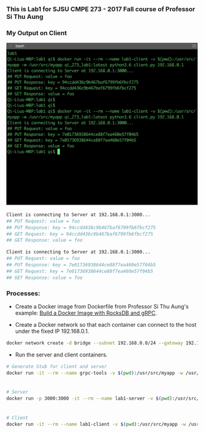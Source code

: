 ### This is Lab1 for SJSU CMPE 273 - 2017 Fall course of Professor Si Thu Aung

### My Output on Client

![Lab1_ClientOutput_Qi](https://github.com/lq3297401/CMPE273-SJSU2017Fall/blob/master/Lab1/Lab1_ClientOutput_Qi%20Liu.jpg?raw=true)

```sh
Client is connecting to Server at 192.168.0.1:3000...
## PUT Request: value = foo
## PUT Response: key = 94ccdd436c9b467baf6799fb6fbcf275
## GET Request: key = 94ccdd436c9b467baf6799fb6fbcf275
## GET Response: value = foo
```

```sh
Client is connecting to Server at 192.168.0.1:3000...
## PUT Request: value = foo
## PUT Response: key = 7e01736938644ce88f7ea460e57f04b5
## GET Request: key = 7e01736938644ce88f7ea460e57f04b5
## GET Response: value = foo
```

### Processes:

* Create a Docker image from Dockerfile from Professor Si Thu Aung's example: [Build a Docker Image with RocksDB and gRPC](https://github.com/sithu/cmpe273-fall17/tree/master/docker).

* Create a Docker network so that each container can connect to the host under the fixed IP 192.168.0.1.

```sh
docker network create -d bridge --subnet 192.168.0.0/24 --gateway 192.168.0.1 dockernet
```

* Run the server and client containers.

```sh
# Generate Stub for client and server
docker run -it --rm --name grpc-tools -v $(pwd):/usr/src/myapp -w /usr/src/myapp qi_273_lab1:latest python3.6 -m grpc.tools.protoc -I. --python_out=. --grpc_python_out=. datastore.proto


# Server
docker run -p 3000:3000 -it --rm --name lab1-server -v $(pwd):/usr/src/myapp -w /usr/src/myapp qi_273_lab1:latest python3.6 server.py


# Client
docker run -it --rm --name lab1-client -v $(pwd):/usr/src/myapp -w /usr/src/myapp qi_273_lab1:latest python3.6 client.py 192.168.0.1
```
